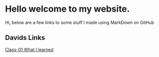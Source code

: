 # Hello welcome to my website.
Hi, below are a few links to some stuff I made using MarkDown on GitHub
## Davids Links 
[Class-01 What I learned](./class-01)

